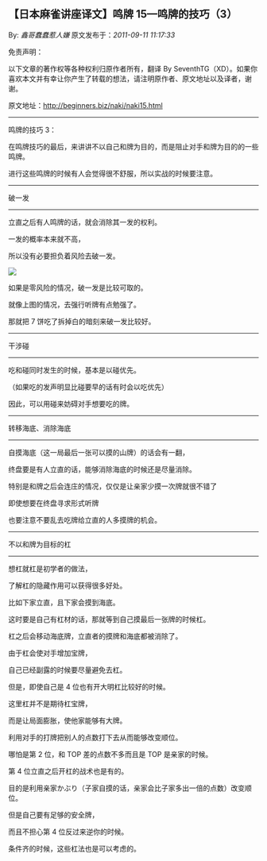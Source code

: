 ## 【日本麻雀讲座译文】鸣牌 15—鸣牌的技巧（3）

By: _鑫哥蠢蠢惹人嫌_ 原文发布于：_2011-09-11 11:17:33_

免责声明：

以下文章的著作权等各种权利归原作者所有，翻译 By
SeventhTG（XD）。如果你喜欢本文并有幸让你产生了转载的想法，请注明原作者、原文地址以及译者，谢谢。

原文地址：http://beginners.biz/naki/naki15.html

---

鸣牌的技巧 3：

在鸣牌技巧的最后，来讲讲不以自己和牌为目的，而是阻止对手和牌为目的的一些鸣牌。

进行这些鸣牌的时候有人会觉得很不舒服，所以实战的时候要注意。

---

破一发

---

立直之后有人鸣牌的话，就会消除其一发的权利。

一发的概率本来就不高，

所以没有必要担负着风险去破一发。

![](http://s13.sinaimg.cn/middle/7f78b76fgaca1fe2a80fc&690)

如果是零风险的情况，破一发是比较可取的。

就像上图的情况，去强行听牌有点勉强了。

那就把 7 饼吃了拆掉白的暗刻来破一发比较好。

---

干涉碰

---

吃和碰同时发生的时候，基本是以碰优先。

（如果吃的发声明显比碰要早的话有时会以吃优先）

因此，可以用碰来妨碍对手想要吃的牌。

---

转移海底、消除海底

---

自摸海底（这一局最后一张可以摸的山牌）的话会有一翻，

终盘要是有人立直的话，能够消除海底的时候还是尽量消除。

特别是和牌之后会连庄的情况，仅仅是让亲家少摸一次牌就很不错了

即使想要在终盘寻求形式听牌

也要注意不要乱去吃牌给立直的人多摸牌的机会。

---

不以和牌为目标的杠

---

想杠就杠是初学者的做法，

了解杠的隐藏作用可以获得很多好处。

比如下家立直，且下家会摸到海底。

这时要是自己有杠材的话，那就等到自己摸最后一张牌的时候杠。

杠之后会移动海底牌，立直者的摸牌和海底都被消除了。

由于杠会使对手增加宝牌，

自己已经副露的时候要尽量避免去杠。

但是，即使自己是 4 位也有开大明杠比较好的时候。

这里杠并不是期待杠宝牌，

而是让局面膨胀，使他家能够有大牌。

利用对手的打牌把别人的点数打下去从而能够改变顺位。

哪怕是第 2 位，和 TOP 差的点数不多而且是 TOP 是亲家的时候。

第 4 位立直之后开杠的战术也是有的。

目的是利用亲家かぶり（子家自摸的话，亲家会比子家多出一倍的点数）改变顺位。

但是自己要有足够的安全牌，

而且不担心第 4 位反过来逆你的时候。

条件齐的时候，这些杠法也是可以考虑的。
